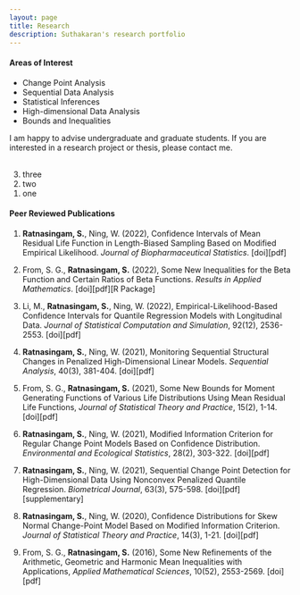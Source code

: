 ```yaml
---
layout: page
title: Research
description: Suthakaran's research portfolio
---
```


  
#### Areas of Interest

* Change Point Analysis
* Sequential Data Analysis
* Statistical Inferences
* High-dimensional Data Analysis
* Bounds and Inequalities

I am happy to advise undergraduate and graduate students. If you are interested in a research project or thesis, please contact me. 
<br>
<br>

<ol>
    <li value="3">three</li>
    <li value="2">two</li>
    <li value="1">one</li>
</ol>

#### Peer Reviewed Publications

1. **Ratnasingam, S.**, Ning, W. (2022), Confidence Intervals of Mean Residual Life Function in Length-Biased
Sampling Based on Modified Empirical Likelihood. *Journal of Biopharmaceutical Statistics*. <a style="text-decoration:none" href="https://doi.org/10.1080/10543406.2022.2089157" target="_blank" rel="noopener noreferrer">[doi]</a><a style="text-decoration:none" href="../assets/2022SWJBPS.pdf" target="_blank" rel="noopener noreferrer">[pdf]</a>

1. From, S. G., **Ratnasingam, S.** (2022), Some New Inequalities for the Beta Function and Certain Ratios of Beta Functions. *Results in Applied
Mathematics*.  <a style="text-decoration:none" href="https://doi.org/10.1016/j.rinam.2022.100302" target="_blank" rel="noopener noreferrer">[doi]</a><a style="text-decoration:none" href="../assets/2022FSRINAM.pdf" target="_blank" rel="noopener noreferrer">[pdf]</a><a style="text-decoration:none" href="https://github.com/suthakaranr/IneqBetaFun" target="_blank" rel="noopener noreferrer">[R Package]</a> 

1. Li, M., **Ratnasingam, S.**, Ning, W. (2022), Empirical-Likelihood-Based Confidence Intervals for
Quantile Regression Models with Longitudinal Data. *Journal of Statistical Computation and Simulation*, 92(12), 2536-2553. <a style="text-decoration:none" href="https://doi.org/10.1080/00949655.2022.2043322" target="_blank" rel="noopener noreferrer">[doi]</a><a style="text-decoration:none" href="../assets/2022ELJSCS.pdf" target="_blank" rel="noopener noreferrer">[pdf]</a>

1. **Ratnasingam, S.**, Ning, W. (2021), Monitoring Sequential Structural Changes in Penalized High-Dimensional Linear Models. *Sequential Analysis*, 40(3), 381-404. <a style="text-decoration:none" href="https://doi.org/10.1080/07474946.2021.1940500" target="_blank" rel="noopener noreferrer">[doi]</a><a style="text-decoration:none" href="../assets/2021SWSA.pdf" target="_blank" rel="noopener noreferrer">[pdf]</a>


2. From, S. G., **Ratnasingam, S.** (2021), Some New Bounds for Moment Generating Functions of Various Life Distributions Using Mean Residual Life Functions, *Journal of Statistical Theory and Practice*, 15(2), 1-14. <a style="text-decoration:none" href="https://doi.org/10.1007/s42519-021-00176-1" target="_blank" rel="noopener noreferrer">[doi]</a><a style="text-decoration:none" href="../assets/2021FSJSPT.pdf" target="_blank" rel="noopener noreferrer">[pdf]</a>


3. **Ratnasingam, S.**, Ning, W. (2021), Modified Information Criterion for Regular Change Point Models Based on Confidence Distribution. *Environmental and Ecological Statistics*, 28(2), 303-322. <a style="text-decoration:none" href="https://doi.org/10.1007/s10651-021-00485-5" target="_blank" rel="noopener noreferrer">[doi]</a><a style="text-decoration:none" href="../assets/2021SWEES.pdf" target="_blank" rel="noopener noreferrer">[pdf]</a>


4. **Ratnasingam, S.**, Ning, W. (2021), Sequential Change Point Detection for High-Dimensional Data Using Nonconvex Penalized Quantile Regression. *Biometrical Journal*, 63(3), 575-598. <a style="text-decoration:none" href="https://doi.org/10.1002/bimj.202000078" target="_blank" rel="noopener noreferrer">[doi]</a><a style="text-decoration:none" href="../assets/2020SWBJ.pdf" target="_blank" rel="noopener noreferrer">[pdf]</a><a style="text-decoration:none" href="https://onlinelibrary.wiley.com/action/downloadSupplement?doi=10.1002%2Fbimj.202000078&file=bimj2203-sup-0002-SuppMat.pdf" target="_blank" rel="noopener noreferrer">[supplementary]</a>


5. **Ratnasingam, S.**, Ning, W. (2020), Confidence Distributions for Skew Normal Change-Point Model Based on Modified Information Criterion. *Journal of Statistical Theory and Practice*, 14(3), 1-21. <a style="text-decoration:none" href="https://doi.org/10.1007/s42519-020-00108-5" target="_blank" rel="noopener noreferrer">[doi]</a><a style="text-decoration:none" href="../assets/2020SWJSPT.pdf" target="_blank" rel="noopener noreferrer">[pdf]</a>


6. From, S. G., **Ratnasingam, S.** (2016), Some New Refinements of the Arithmetic, Geometric and Harmonic Mean Inequalities with Applications, *Applied Mathematical Sciences*, 10(52), 2553-2569. <a style="text-decoration:none" href="http://dx.doi.org/10.12988/ams.2016.66191" target="_blank" rel="noopener noreferrer">[doi]</a><a style="text-decoration:none" href="../assets/2016FSAMS.pdf" target="_blank" rel="noopener noreferrer">[pdf]</a>
  
 
